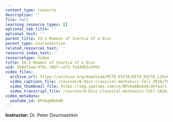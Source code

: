 ```yaml
---
content_type: resource
description: ''
file: null
learning_resource_types: []
optional_tab_title: ''
optional_text: ''
parent_title: 29.3 Moment of Inertia of a Disc
parent_type: CourseSection
related_resources_text: ''
resource_index_text: ''
resourcetype: Video
title: 29.3 Moment of Inertia of a Disc
uid: 2b8d7aad-976c-78b7-ce75-fa34d63c6761
video_files:
  archive_url: https://archive.org/download/MIT8.01F16/MIT8_01F16_L29v03_360p.mp4
  video_captions_file: /courses/8-01sc-classical-mechanics-fall-2016/7081e4e606655e92a6ddf8db864ec9f2_BPnbq6BobdA.vtt
  video_thumbnail_file: https://img.youtube.com/vi/BPnbq6BobdA/default.jpg
  video_transcript_file: /courses/8-01sc-classical-mechanics-fall-2016/04babd9c0fbc1f550ba4ec7d19f9aa9d_BPnbq6BobdA.pdf
video_metadata:
  youtube_id: BPnbq6BobdA
---
```


**Instructor:** Dr. Peter Dourmashkin